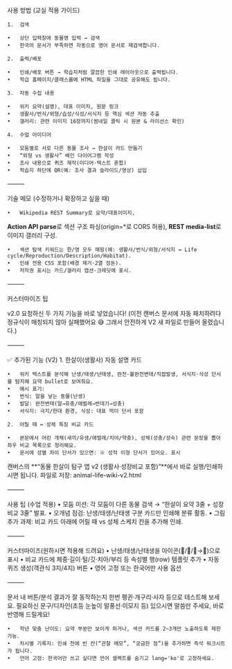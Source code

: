 사용 방법 (교실 적용 가이드)
	
    1.	검색

	•	상단 입력창에 동물명 입력 → 검색
	•	한국어 문서가 부족하면 자동으로 영어 문서로 재검색합니다.

	2.	출력/배포

	•	인쇄/배포 버튼 → 학습지처럼 깔끔한 인쇄 레이아웃으로 출력됩니다.
	•	학급 홈페이지/클래스룸에 HTML 파일을 그대로 공유해도 됩니다.

	3.	자동 수집 내용

	•	위키 요약(설명), 대표 이미지, 원문 링크
	•	생활사/번식/외형/습성/식성/서식지 등 핵심 섹션 자동 추출
	•	갤러리: 관련 이미지 16장까지(썸네일 클릭 시 원본 & 라이선스 확인)

	4.	수업 아이디어

	•	모둠별로 서로 다른 동물 조사 → 한살이 카드 만들기
	•	“외형 vs 생활사” 베인 다이어그램 작성
	•	조사 내용으로 퀴즈 제작(미디어·텍스트 혼합)
	•	학습지 하단에 QR(예: 조사 결과 슬라이드/영상) 삽입

⸻

기술 메모 (수정하거나 확장하고 싶을 때)

	•	Wikipedia REST Summary로 요약/대표이미지,
**Action API parse**로 섹션 구조 파싱(origin=*로 CORS 허용),
**REST media-list**로 이미지 갤러리 구성.

	•	섹션 탐색 키워드는 한/영 모두 매핑(예: 생활사/번식/외형/서식지 ↔ Life cycle/Reproduction/Description/Habitat).
	•	인쇄 전용 CSS 포함(배경 제거·2열 정돈).
	•	저작권 표시는 카드/갤러리 캡션·크레딧에 표시.

⸻

커스터마이즈 팁


v2.0
요청하신 두 가지 기능을 바로 넣었습니다!
(이전 캔버스 문서에 자동 패치하려다 정규식이 매칭되지 않아 실패했어요 😅 그래서 안전하게 V2 새 파일로 만들어 올렸습니다.)

⸻

✅ 추가된 기능 (V2)
	1.	한살이(생활사) 자동 설명 카드

	•	위키 텍스트를 분석해 난생/태생/난태생, 완전·불완전변태/직접발생, 서식지·식성 단서를 탐지해 요약 bullet로 보여줘요.
	•	예시 표기:
	•	번식: 알을 낳는 동물(난생)
	•	발달: 완전변태(알→유충/애벌레→번데기→성충)
	•	서식지: 극지/한대 환경, 식성: 대표 먹이 단서 포함

	2.	어릴 때 ↔ 성체 특징 비교 카드

	•	본문에서 어린 개체(새끼/유생/애벌레/치어/약충), 성체(성충/성숙) 관련 문장을 뽑아 좌우 비교 목록으로 정리해요.
	•	문서에 성별 차이 단서가 있으면: ※ 성적 이형 단서가 있어요. 표시

캔버스의 **“동물 한살이 탐구 앱 v2 (생활사·성장비교 포함)”**에서 바로 실행/인쇄하시면 됩니다.
파일로 저장: animal-life-wiki-v2.html

⸻

사용 팁 (수업 적용)
	•	모둠 미션: 각 모둠이 다른 동물 검색 → “한살이 요약 3줄 + 성장 비교 3줄” 발표.
	•	오개념 점검: 난생/태생/난태생 구분 카드만 인쇄해 분류 활동.
	•	그림 추가 과제: 비교 카드 아래에 어릴 때 vs 성체 스케치 칸을 추가해 인쇄.

⸻

커스터마이즈(원하시면 적용해 드려요)
	•	난생/태생/난태생을 아이콘(🥚/👶/🥚→👶)으로 표시
	•	비교 카드에 체중·길이·털/깃·치아/부리 등 속성별 행(row) 템플릿 추가
	•	자동 퀴즈 생성(객관식 3지/4지) 버튼
	•	영어 고정 또는 한국어만 사용 옵션

⸻

문서 내 버튼/분석 결과가 잘 동작하는지 한번 펭귄·개구리·사자 등으로 테스트해 보세요.
필요하신 문구/디자인(초등 눈높이 말풍선·이모지 등) 있으시면 말씀만 주세요, 바로 반영해 드릴게요!

	•	학년 맞춤 난이도: 요약 부분만 보이게 하거나, 섹션 카드를 2~3개만 노출하도록 제한 가능.
	•	차시별 기록지: 인쇄 전에 빈 칸(“관찰 메모”, “궁금한 점”)을 추가하면 즉석 워크시트가 됩니다.
	•	언어 고정: 한국어만 쓰고 싶다면 언어 셀렉트를 숨기고 lang='ko'로 고정하세요.
